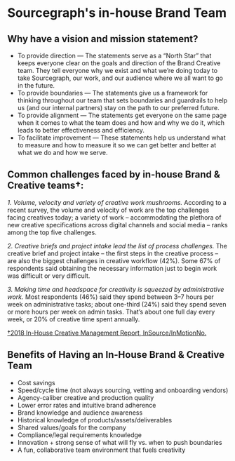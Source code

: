 # Sourcegraph's in-house Brand Team

## Why have a vision and mission statement?

- To provide direction — The statements serve as a “North Star” that keeps everyone clear on the goals and direction of the Brand Creative team. They tell everyone why we exist and what we’re doing today to take Sourcegraph, our work, and our audience where we all want to go in the future.
- To provide boundaries — The statements give us a framework for thinking throughout our team that sets boundaries and guardrails to help us (and our internal partners) stay on the path to our preferred future.
- To provide alignment — The statements get everyone on the same page when it comes to what the team does and how and why we do it, which leads to better effectiveness and efficiency.
- To facilitate improvement — These statements help us understand what to measure and how to measure it so we can get better and better at what we do and how we serve.

## Common challenges faced by in-house Brand & Creative teams†:

_1. Volume, velocity and variety of creative work mushrooms._ According to a recent survey, the volume and velocity of work are the top challenges facing creatives today; a variety of work – accommodating the plethora of new creative specifications across digital channels and social media – ranks among the top five challenges.

_2. Creative briefs and project intake lead the list of process challenges._ The creative brief and project intake – the first steps in the creative process – are also the biggest challenges in creative workflow (42%). Some 67% of respondents said obtaining the necessary information just to begin work was difficult or very difficult.

_3. Making time and headspace for creativity is squeezed by administrative work._ Most respondents (46%) said they spend between 3–7 hours per week on administrative tasks; about one-third (24%) said they spend seven or more hours per week on admin tasks. That’s about one full day every week, or 20% of creative time spent annually.

[†2018 In-House Creative Management Report, InSource/InMotionNo.](https://www.inmotionnow.com/project-workflow/2018-in-house-creative-management-report/)

## Benefits of Having an In-House Brand & Creative Team

- Cost savings
- Speed/cycle time (not always sourcing, vetting and onboarding vendors)
- Agency-caliber creative and production quality
- Lower error rates and intuitive brand adherence
- Brand knowledge and audience awareness
- Historical knowledge of products/assets/deliverables
- Shared values/goals for the company
- Compliance/legal requirements knowledge
- Innovation + strong sense of what will fly vs. when to push boundaries
- A fun, collaborative team environment that fuels creativity
